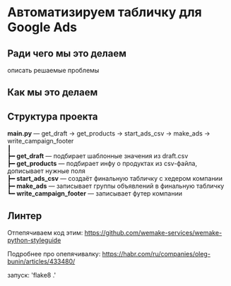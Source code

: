 # Автоматизируем табличку для Google Ads

## Ради чего мы это делаем
описать решаемые проблемы

## Как мы это делаем

## Структура проекта
**main.py** — get_draft → get_products → start_ads_csv → make_ads → write_campaign_footer\
┃\
┣━ **get_draft** — подбирает шаблонные значения из draft.csv\
┣━ **get_products** — подбирает инфу о продуктах из csv-файла, дописывает нужные поля\
┣━ **start_ads_csv** — создаёт финальную табличку с хедером компании\
┣━ **make_ads** — записывает группы объявлений в финальную табличку\
┗━ **write_campaign_footer** — записывает футер компании

## Линтер
Отпепячиваем код этим:
https://github.com/wemake-services/wemake-python-styleguide

Подробнее про опепячивалку:
https://habr.com/ru/companies/oleg-bunin/articles/433480/

запуск:
'flake8 .'
